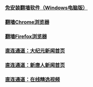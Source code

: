 <h3><a target="_blank" href="https://github.com/chengyuan98/software/blob/master/README.md">免安装翻墙软件（Windows电脑版）</a></h3>

<h3><a target="_blank" href="https://github.com/Alvin9999/new-pac/wiki/%E9%AB%98%E5%86%85%E6%A0%B8%E7%89%88">翻墙Chrome浏览器</a></h3>

<h3><a target="_blank" href="https://github.com/Alvin9999/new-pac/wiki/%E7%81%AB%E7%8B%90%E7%BF%BB%E5%A2%99%E6%B5%8F%E8%A7%88%E5%99%A8">翻墙Firefox浏览器</a></h3>

<h3><a target="_blank" href="https://github.com/tui590285/djy/blob/master/gb/nf1351518.md#1">直连通道：大纪元新闻首页</a></h3>

<h3><a target="_blank" href="https://github.com/tui590285/ntdtv/blob/master/gb/prog204.md#1">直连通道：新唐人新闻首页</a></h3>

<h3><a target="_blank" href="https://github.com/tui590285/www/blob/master/README.md#%E7%9C%9F%E7%9B%B8%E8%A7%86%E9%A2%91">直连通道：在线精选视频</a></h3>

